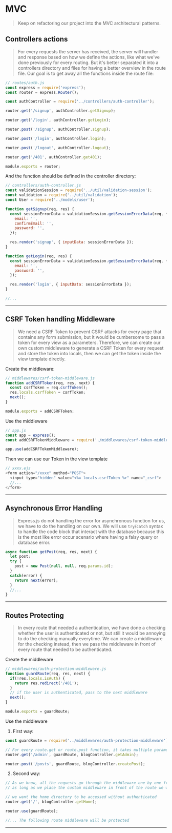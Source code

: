 # MVC
> Keep on refactoring our project into the MVC architectural patterns.

## Controllers actions
> For every requests the server has received, the server will handler and response based on how we define the actions, like what we've done previously for every routing.
But it's better separated it into a controllers directory and files for having a better overview in the route file.
Our goal is to get away all the functions inside the route file:
```js
// routes/auth.js
const express = require('express');
const router = express.Router();

const authController = require('../controllers/auth-controller');

router.get('/signup', authController.getSignup);

router.get('/login', authController.getLogin);

router.post('/signup', authController.signup);

router.post('/login', authController.login);

router.post('/logout', authController.logout);

router.get('/401', authController.get401);

module.exports = router;
```
And the function should be defined in the controller directory:
```js
// controllers/auth-controller.js
const validationSession = require('../util/validation-session');
const validation = require('../util/validation');
const User = require('../models/user');

function getSignup(req, res) {
  const sessionErrorData = validationSession.getSessionErrorData(req, {
    email: '',
    confirmEmail: '',
    password: '',
  });

  res.render('signup', { inputData: sessionErrorData });
}

function getLogin(req, res) {
  const sessionErrorData = validationSession.getSessionErrorData(req, {
    email: '',
    password: '',
  });

  res.render('login', { inputData: sessionErrorData });
}

//...
```

---

## CSRF Token handling Middleware
> We need a CSRF Token to prevent CSRF attacks for every page that contains any form submission, but it would be cumbersome to pass a token for every view as a parameters. Therefore, we can create our own custom middleware to generate a CSRF Token for every request and store the token into locals, then we can get the token inside the view template directly.

Create the middleware:
```js
// middlewares/csrf-token-middleware.js
function addCSRFToken(req, res, next) {
  const csrfToken = req.csrfToken();
  res.locals.csrfToken = csrfToken;
  next();
}

module.exports = addCSRFToken;
```

Use the middleware
```js
// app.js
const app = express();
const addCSRFTokenMiddleware = require('./middlewares/csrf-token-middleware');

app.use(addCSRFTokenMiddleware);
```

Then we can use our Token in the view template
```js
// xxxx.ejs
<form action="/xxxx" method="POST">
  <input type="hidden" value="<%= locals.csrfToken %>" name="_csrf">
  //...
</form>
```

---

## Asynchronous Error Handling
> Express.js do not handling the error for asynchronous function for us, we have to do the handling on our own. We will use `try`/`catch` syntax to handle the code block that interact with the database because this is the most like error occur scenario where having a falsy query or database error.
```js
async function getPost(req, res, next) {
  let post;
  try {
    post = new Post(null, null, req.params.id);
  }
  catch(error) {
    return next(error);
  }
  //...
}
```

---

## Routes Protecting
> In every route that needed a authentication, we have done a checking whether the user is authenticated or not, but still it would be annoying to do the checking manually everytime. We can create a middleware for the checking instead, then we pass the middleware in front of every route that needed to be authenticated.

Create the middleware
```js
// middlewares/auth-protection-middleware.js
function guardRoute(req, res, next) {
  if(!res.locals.isAuth) {
    return res.redirect('/401');
  }
  // if the user is authenticated, pass to the next middleware
  next();
}

module.exports = guardRoute;
```

Use the middleware
1. First way:
```js
const guardRoute = require('../middlewares/auth-protection-middleware');

// For every route.get or route.post function, it takes multiple parameters for middlewares.
router.get('/admin', guardRoute, blogController.getAdmin);

router.post('/posts', guardRoute, blogController.createPost);
```
2. Second way:
```js
// As we know, all the requests go through the middleware one by one from the top to the bottom,
// as long as we place the custom middleware in front of the route we want to protect, it will works fine.

// we want the home directory to be accessed without authenticated
router.get('/', blogController.getHome);

router.use(guardRoute);

//... The following route middleware will be protected
```

---
